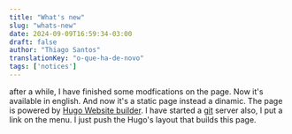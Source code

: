 ```yaml
---
title: "What's new"
slug: "whats-new"
date: 2024-09-09T16:59:34-03:00
draft: false
author: "Thiago Santos"
translationKey: "o-que-ha-de-novo"
tags: ['notices']
---
```



after a while, I have finished some modfications on the page. Now it's available in english. And now it's a static page instead a dinamic. The page is powered by [Hugo Website builder](https://gohugo.io/). I have started a [git](https://git-scm.com/) server also, I put a link on the menu. I just push the Hugo's layout that builds this page.